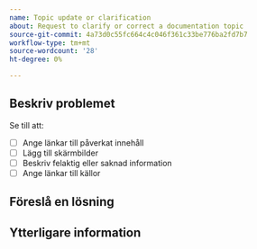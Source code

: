 ```yaml
---
name: Topic update or clarification
about: Request to clarify or correct a documentation topic
source-git-commit: 4a73d0c55fc664c4c046f361c33be776ba2fd7b7
workflow-type: tm+mt
source-wordcount: '28'
ht-degree: 0%

---
```



## Beskriv problemet

<!-- (REQUIRED) Describe the missing or incorrect content. What needs clarification? What needs a correction? Provide as much detail and resources as you can. -->

Se till att:

- [ ] Ange länkar till påverkat innehåll
- [ ] Lägg till skärmbilder
- [ ] Beskriv felaktig eller saknad information
- [ ] Ange länkar till källor

## Föreslå en lösning

<!-- (OPTIONAL) What would a solution for this issue look like? -->

## Ytterligare information

<!-- Thank you for taking the time to report the issue. -->
